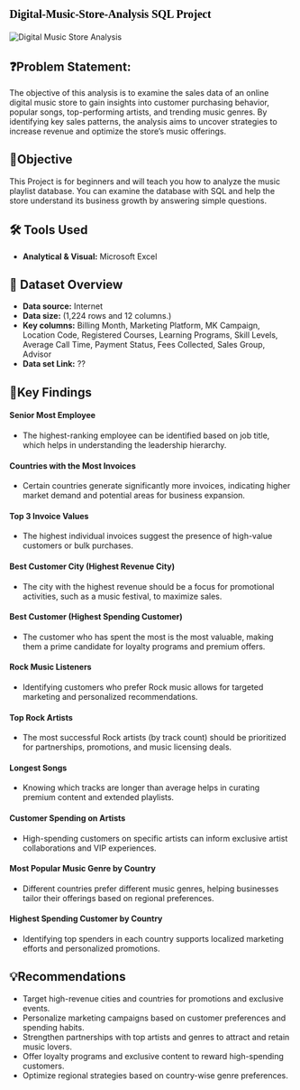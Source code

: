 # <p style="font-family: Cambria, serif; font-size: 20px; color: black;"> Digital-Music-Store-Analysis SQL Project</p>

<!--###### **Why we are Doing This Project**-->

<!-- **Digital Music Store Analysis** means analyzing the data of an online music store. This involves examining which songs are selling the most, which artists or genres are popular, customer purchasing behavior, and how sales and revenue can be increased.-->



![Digital Music Store Analysis](https://github.com/user-attachments/assets/d885cc36-94a1-4d51-b5d1-e746822c373f)



## ❓Problem Statement:
The objective of this analysis is to examine the sales data of an online digital music store to gain insights into customer purchasing behavior, popular songs, top-performing artists, and trending music genres. By identifying key sales patterns, the analysis aims to uncover strategies to increase revenue and optimize the store’s music offerings.





## 🎯Objective
This Project is for beginners and will teach you how to analyze the music playlist database. You can examine the database with SQL and help the store understand its business growth by answering simple questions.





## 🛠️ Tools Used

- **Analytical & Visual:** Microsoft Excel



## 📅 Dataset Overview

- **Data source:** Internet
- **Data size:** (1,224 rows and 12 columns.)
- **Key columns:** Billing Month, Marketing Platform, MK Campaign, Location Code, Registered Courses, Learning Programs, Skill Levels, Average Call Time, Payment Status, Fees Collected, Sales Group, Advisor
- **Data set Link:** ??



## 🔎Key Findings

#### **Senior Most Employee**

 - The highest-ranking employee can be identified based on job title, which helps in understanding the leadership hierarchy.


#### **Countries with the Most Invoices**

 - Certain countries generate significantly more invoices, indicating higher market demand and potential areas for business expansion.


#### **Top 3 Invoice Values**

 - The highest individual invoices suggest the presence of high-value customers or bulk purchases.


#### **Best Customer City (Highest Revenue City)**

 - The city with the highest revenue should be a focus for promotional activities, such as a music festival, to maximize sales.


#### **Best Customer (Highest Spending Customer)**

 - The customer who has spent the most is the most valuable, making them a prime candidate for loyalty programs and premium offers.


#### **Rock Music Listeners**

 - Identifying customers who prefer Rock music allows for targeted marketing and personalized recommendations.


#### **Top Rock Artists**

 - The most successful Rock artists (by track count) should be prioritized for partnerships, promotions, and music licensing deals.


#### **Longest Songs**

 - Knowing which tracks are longer than average helps in curating premium content and extended playlists.


#### **Customer Spending on Artists**

 - High-spending customers on specific artists can inform exclusive artist collaborations and VIP experiences.


#### **Most Popular Music Genre by Country**

 - Different countries prefer different music genres, helping businesses tailor their offerings based on regional preferences.


#### **Highest Spending Customer by Country**

 - Identifying top spenders in each country supports localized marketing efforts and personalized promotions.



## 💡Recommendations

 - Target high-revenue cities and countries for promotions and exclusive events.
 - Personalize marketing campaigns based on customer preferences and spending habits.
 - Strengthen partnerships with top artists and genres to attract and retain music lovers.
 - Offer loyalty programs and exclusive content to reward high-spending customers.
 - Optimize regional strategies based on country-wise genre preferences.





























